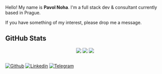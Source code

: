 Hello! My name is **Pavol Noha**. I'm a full stack dev & consultant currently based in Prague.

If you have something of my interest, please drop me a message.

## GitHub Stats

<p align="center">
    <img src="https://github-readme-stats.vercel.app/api?username=nohaapav&count_private=true&show_icons=true&include_all_commits=true&line_height=25&icon_color=30a14f" />
    <img src="https://github-readme-streak-stats.herokuapp.com/?user=nohaapav" />
    <img src="https://github-readme-stats.vercel.app/api/top-langs/?username=nohaapav&layout=compact&langs_count=8&card_width=445" />
</p>

<h2></h2>

[![Github](https://img.shields.io/badge/-Github-000?style=for-the-badge&logo=Github&logoColor=white)](https://github.com/nohaapav)
[![Linkedin](https://img.shields.io/badge/-LinkedIn-blue?style=for-the-badge&logo=Linkedin&logoColor=white)](https://www.linkedin.com/in/pavol-noha-0220184a/)
[![Telegram](https://img.shields.io/badge/-Telegram-32afed?style=for-the-badge&logo=Telegram&logoColor=white)](https://t.me/nohaapav/)
